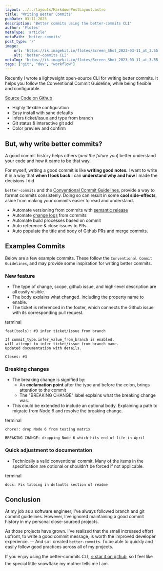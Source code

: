 ```yaml
---
layout: ../../layouts/MarkdownPostLayout.astro
title: 'Writing Better Commits'
pubDate: 03-11-2023
description: 'Better commits using the better-commits CLI'
author: 'Flotes'
metaType: 'article'
metaPath: 'better-commits'
post_type: '/'
image:
    url: 'https://ik.imagekit.io/flotes/Screen_Shot_2023-03-11_at_3.55.51_PM.png?updatedAt=1678571776015' 
    alt: 'better-commits CLI'
metaImg: 'https://ik.imagekit.io/flotes/Screen_Shot_2023-03-11_at_3.55.51_PM.png?updatedAt=1678571776015'   
tags: ["git", "dev", "workflow"]
---
```


Recently I wrote a lightweight open-source CLI for writing better commits. It helps you follow the Conventional Commit Guideline, while being flexible and configurable.

[Source Code on Github](https://github.com/Everduin94/better-commits) 
- Highly flexible configuration
- Easy install with sane defaults
- Infers ticket/issue and type from branch
- Git status & interactive git add
- Color preview and confirm

## But, why write better commits?

A good commit history helps others (*and the future you*) better understand your code and how it came to be that way.

For myself, writing a good commit is like **writing good notes**. I want to write it in a way that **when I look back** I can **understand why and how** I made the decisions I did.

`better-commits` and the [Conventional Commit Guidelines](https://www.conventionalcommits.org/en/v1.0.0-beta.4/), provide a way to format commits consistenly. Doing so can result in some **cool side-effects**, aside from making your commits easier to read and understand.
- Automate versioning from commits with [semantic release](https://github.com/semantic-release/semantic-release)
- Automate [change logs](https://github.com/lob/generate-changelog) from commits
- Automate build processes based on commit
- Auto reference & close issues to PRs
- Auto populate the title and body of Github PRs and merge commits.

## Examples Commits

Below are a few example commits. These follow the `Conventional Commit Guidelines`, and may provide some inspiration for writing better commits.

### New feature
- The type of change, scope, github issue, and high-level description are all easily visible.
- The body explains what changed. Including the property name to enable.
- The ticket is referenced in the footer, which connects the Github issue with its corresponding pull request.

<div class="file-header">
  <div class="circles">
    <div class="circle red"></div>
    <div class="circle yellow"></div>
    <div class="circle green"></div>
  </div>
  terminal
</div>

```
feat(tools): #3 infer ticket/issue from branch

If commit_type.infer_value_from_branch is enabled,
will attempt to infer ticket/issue from branch name.
Updated documentation with details.

Closes: #3
```

### Breaking changes
- The breaking change is signified by:
  - An **exclamation point** after the type and before the colon, brings attention to the commit
  - The "BREAKING CHANGE" label explains what the breaking change was.
- This could be extended to include an optional body. Explaining a path to migrate from Node 6 and resolve the breaking change.

<div class="file-header">
  <div class="circles">
    <div class="circle red"></div>
    <div class="circle yellow"></div>
    <div class="circle green"></div>
  </div>
  terminal
</div>

```
chore!: drop Node 6 from testing matrix

BREAKING CHANGE: dropping Node 6 which hits end of life in April
```

### Quick adjustment to documentation
- Technically a valid conventional commit. Many of the items in the specification are optional or shouldn't be forced if not applicable.


<div class="file-header">
  <div class="circles">
    <div class="circle red"></div>
    <div class="circle yellow"></div>
    <div class="circle green"></div>
  </div>
  terminal
</div>

```
docs: Fix tabbing in defaults section of readme
```

## Conclusion

At my job as a software engineer, I've always followed branch and git commit guidelines. However, I've ignored maintaining a good commit history in my personal close-sourced projects. 

As those projects have grown. I've realized that the small increased effort upfront, to write a good commit message, is worth the improved developer experience. -- And so I created `better-commits`. To be able to quickly and easily follow good practices across all of my projects.

If you enjoy using the better-commits CLI, [⭐️ star it on github](https://github.com/Everduin94/better-commits), so I feel like the special little snowflake my mother tells me I am.


